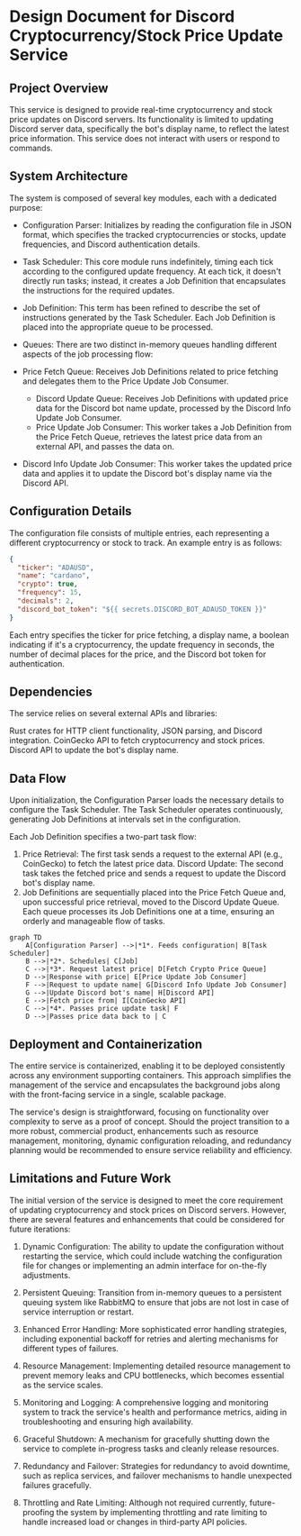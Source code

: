 # Design Document for Discord Cryptocurrency/Stock Price Update Service

## Project Overview

This service is designed to provide real-time cryptocurrency and stock price updates on Discord servers. Its functionality is limited to updating Discord server data, specifically the bot's display name, to reflect the latest price information. This service does not interact with users or respond to commands.

## System Architecture

The system is composed of several key modules, each with a dedicated purpose:

* Configuration Parser: Initializes by reading the configuration file in JSON format, which specifies the tracked cryptocurrencies or stocks, update frequencies, and Discord authentication details.

* Task Scheduler: This core module runs indefinitely, timing each tick according to the configured update frequency. At each tick, it doesn't directly run tasks; instead, it creates a Job Definition that encapsulates the instructions for the required updates.

* Job Definition: This term has been refined to describe the set of instructions generated by the Task Scheduler. Each Job Definition is placed into the appropriate queue to be processed.

* Queues: There are two distinct in-memory queues handling different aspects of the job processing flow:

* Price Fetch Queue: Receives Job Definitions related to price fetching and delegates them to the Price Update Job Consumer.
    * Discord Update Queue: Receives Job Definitions with updated price data for the Discord bot name update, processed by the Discord Info Update Job Consumer.
    * Price Update Job Consumer: This worker takes a Job Definition from the Price Fetch Queue, retrieves the latest price data from an external API, and passes the data on.

* Discord Info Update Job Consumer: This worker takes the updated price data and applies it to update the Discord bot's display name via the Discord API.

## Configuration Details
The configuration file consists of multiple entries, each representing a different cryptocurrency or stock to track. An example entry is as follows:

```json
{
  "ticker": "ADAUSD",
  "name": "cardano",
  "crypto": true,
  "frequency": 15,
  "decimals": 2,
  "discord_bot_token": "${{ secrets.DISCORD_BOT_ADAUSD_TOKEN }}"
}
```

Each entry specifies the ticker for price fetching, a display name, a boolean indicating if it's a cryptocurrency, the update frequency in seconds, the number of decimal places for the price, and the Discord bot token for authentication.

## Dependencies
The service relies on several external APIs and libraries:

Rust crates for HTTP client functionality, JSON parsing, and Discord integration.
CoinGecko API to fetch cryptocurrency and stock prices.
Discord API to update the bot's display name.

## Data Flow

Upon initialization, the Configuration Parser loads the necessary details to configure the Task Scheduler. The Task Scheduler operates continuously, generating Job Definitions at intervals set in the configuration.

Each Job Definition specifies a two-part task flow:

1. Price Retrieval: The first task sends a request to the external API (e.g., CoinGecko) to fetch the latest price data.
Discord Update: The second task takes the fetched price and sends a request to update the Discord bot's display name.
2. Job Definitions are sequentially placed into the Price Fetch Queue and, upon successful price retrieval, moved to the Discord Update Queue. Each queue processes its Job Definitions one at a time, ensuring an orderly and manageable flow of tasks.

```mermaid
graph TD
    A[Configuration Parser] -->|*1*. Feeds configuration| B[Task Scheduler]
    B -->|*2*. Schedules| C[Job]
    C -->|*3*. Request latest price| D[Fetch Crypto Price Queue]
    D -->|Response with price| E[Price Update Job Consumer]
    F -->|Request to update name| G[Discord Info Update Job Consumer]
    G -->|Update Discord bot's name| H[Discord API]
    E -->|Fetch price from| I[CoinGecko API]
    C -->|*4*. Passes price update task| F
    D -->|Passes price data back to | C
```

## Deployment and Containerization
The entire service is containerized, enabling it to be deployed consistently across any environment supporting containers. This approach simplifies the management of the service and encapsulates the background jobs along with the front-facing service in a single, scalable package.

The service's design is straightforward, focusing on functionality over complexity to serve as a proof of concept. Should the project transition to a more robust, commercial product, enhancements such as resource management, monitoring, dynamic configuration reloading, and redundancy planning would be recommended to ensure service reliability and efficiency.

## Limitations and Future Work

The initial version of the service is designed to meet the core requirement of updating cryptocurrency and stock prices on Discord servers. However, there are several features and enhancements that could be considered for future iterations:

1. Dynamic Configuration: The ability to update the configuration without restarting the service, which could include watching the configuration file for changes or implementing an admin interface for on-the-fly adjustments.

2. Persistent Queuing: Transition from in-memory queues to a persistent queuing system like RabbitMQ to ensure that jobs are not lost in case of service interruption or restart.

3. Enhanced Error Handling: More sophisticated error handling strategies, including exponential backoff for retries and alerting mechanisms for different types of failures.

4. Resource Management: Implementing detailed resource management to prevent memory leaks and CPU bottlenecks, which becomes essential as the service scales.

5. Monitoring and Logging: A comprehensive logging and monitoring system to track the service's health and performance metrics, aiding in troubleshooting and ensuring high availability.

6. Graceful Shutdown: A mechanism for gracefully shutting down the service to complete in-progress tasks and cleanly release resources.

7. Redundancy and Failover: Strategies for redundancy to avoid downtime, such as replica services, and failover mechanisms to handle unexpected failures gracefully.

8. Throttling and Rate Limiting: Although not required currently, future-proofing the system by implementing throttling and rate limiting to handle increased load or changes in third-party API policies.
